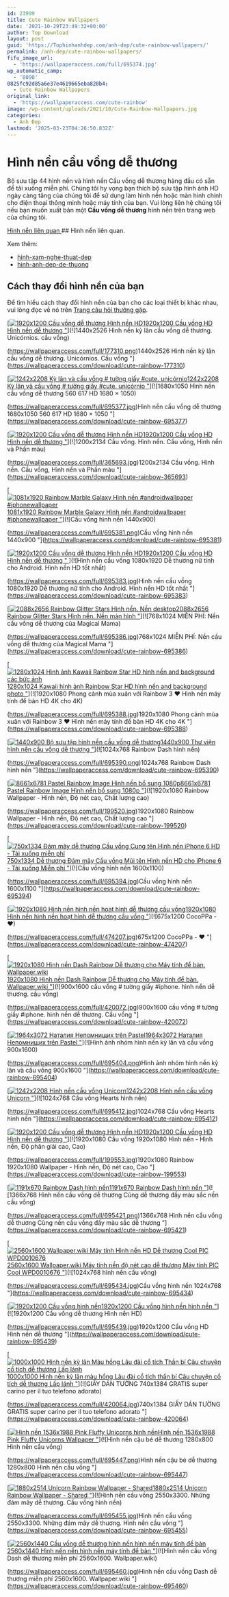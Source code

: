 ```yaml
---
id: 23999
title: Cute Rainbow Wallpapers
date: '2021-10-29T23:49:32+00:00'
author: Top Download
layout: post
guid: 'https://Tophinhanhdep.com/anh-dep/cute-rainbow-wallpapers/'
permalink: /anh-dep/cute-rainbow-wallpapers/
fifu_image_url:
  - 'https://wallpaperaccess.com/full/695374.jpg'
wp_automatic_camp:
  - '8098'
0825fc92d85a6e37e4619665eba820b4:
  - Cute Rainbow Wallpapers
original_link:
  - 'https://wallpaperaccess.com/cute-rainbow'
image: /wp-content/uploads/2021/10/Cute-Rainbow-Wallpapers.jpg
categories:
  - Ảnh Đẹp
lastmod: '2025-03-23T04:26:50.832Z'
---
```

# Hình nền cầu vồng dễ thương

Bộ sưu tập 44 hình nền và hình nền Cầu vồng dễ thương hàng đầu có sẵn để tải xuống miễn phí. Chúng tôi hy vọng bạn thích bộ sưu tập hình ảnh HD ngày càng tăng của chúng tôi để sử dụng làm hình nền hoặc màn hình chính cho điện thoại thông minh hoặc máy tính của bạn. Vui lòng liên hệ chúng tôi nếu bạn muốn xuất bản một **Cầu vồng dễ thương** hình nền trên trang web của chúng tôi.

[Hình nền liên quan ](#related) ## Hình nền liên quan.

   
 Xem thêm:

   
- [hinh-xam-nghe-thuat-dep](https://tophinhanhdep.com/hinh-xam-dep/hinh-xam-nghe-thuat-dep/)
- [hinh-anh-dep-de-thuong](https://tophinhanhdep.com/hinh-anh-de-thuong/hinh-anh-dep-de-thuong/)

## Cách thay đổi hình nền của bạn

Để tìm hiểu cách thay đổi hình nền của bạn cho các loại thiết bị khác nhau, vui lòng đọc về nó trên [Trang câu hỏi thường gặp](https://tophinhanhdep.com/faq/).

  
[[![1920x1200 Cầu vồng dễ thương Hình nền HD](https://wallpaperaccess.com/full/695374.jpg)1920x1200 Cầu vồng HD Hình nền dễ thương "](https://wallpaperaccess.com/download/cute-rainbow-695374)](![1440x2526 Hình nền kỳ lân cầu vồng dễ thương.  Unicórnios.  cầu vồng)

(https://wallpaperaccess.com/full/177310.png)1440x2526 Hình nền kỳ lân cầu vồng dễ thương. Unicórnios. Cầu vồng "](https://wallpaperaccess.com/download/cute-rainbow-177310)

[[![1242x2208 Kỳ lân và cầu vồng # tường giấy #cute.  unicórnio](https://wallpaperaccess.com/full/695376.jpg)1242x2208 Kỳ lân và cầu vồng # tường giấy #cute. unicórnio "](https://wallpaperaccess.com/download/cute-rainbow-695376)](![1680x1050 Hình nền cầu vồng dễ thương 560 617 HD 1680 × 1050)

(https://wallpaperaccess.com/full/695377.jpg)Hình nền cầu vồng dễ thương 1680x1050 560 617 HD 1680 × 1050 "](https://wallpaperaccess.com/download/cute-rainbow-695377)

[[![1920x1200 Cầu vồng dễ thương Hình nền HD](https://wallpaperaccess.com/full/205143.jpg)1920x1200 Cầu vồng HD Hình nền dễ thương "](https://wallpaperaccess.com/download/cute-rainbow-205143)](![1200x2134 Cầu vồng.  Hình nền.  Cầu vồng, Hình nền và Phấn màu)

(https://wallpaperaccess.com/full/365693.jpg)1200x2134 Cầu vồng. Hình nền. Cầu vồng, Hình nền và Phấn màu "](https://wallpaperaccess.com/download/cute-rainbow-365693)

[[![1081x1920 Rainbow Marble Galaxy Hình nền #androidwallpaper #iphonewallpaper](https://wallpaperaccess.com/full/695380.jpg)1081x1920 Rainbow Marble Galaxy Hình nền #androidwallpaper #iphonewallpaper "](https://wallpaperaccess.com/download/cute-rainbow-695380)](![Cầu vồng hình nền 1440x900)

(https://wallpaperaccess.com/full/695381.png)Cầu vồng hình nền 1440x900 "](https://wallpaperaccess.com/download/cute-rainbow-695381)

[[![1920x1200 Cầu vồng dễ thương Hình nền HD](https://wallpaperaccess.com/full/695382.jpg)1920x1200 Cầu vồng HD Hình nền dễ thương " ](https://wallpaperaccess.com/download/cute-rainbow-695382)](![Hình nền cầu vồng 1080x1920 Dễ thương nữ tính cho Android.  Hình nền HD tốt nhất)

(https://wallpaperaccess.com/full/695383.jpg)Hình nền cầu vồng 1080x1920 Dễ thương nữ tính cho Android. Hình nền HD tốt nhất "](https://wallpaperaccess.com/download/cute-rainbow-695383)

[[![2088x2656 Rainbow Glitter Stars Hình nền.  Nền desktop](https://wallpaperaccess.com/full/695385.jpg)2088x2656 Rainbow Glitter Stars Hình nền. Nền màn hình "](https://wallpaperaccess.com/download/cute-rainbow-695385)](![768x1024 MIỄN PHÍ: Nền cầu vồng dễ thương của Magical Mama)

(https://wallpaperaccess.com/full/695386.jpg)768x1024 MIỄN PHÍ: Nền cầu vồng dễ thương của Magical Mama "](https://wallpaperaccess.com/download/cute-rainbow-695386)

[[![1280x1024 Hình ảnh Kawaii Rainbow Star HD hình nền and background các bức ảnh](https://wallpaperaccess.com/full/388745.jpg)1280x1024 Kawaii hình ảnh Rainbow Star HD hình nền and background photo "](https://wallpaperaccess.com/download/cute-rainbow-388745)](![1920x1080 Phong cảnh mùa xuân với Rainbow 3 ❤ Hình nền máy tính để bàn HD 4K cho 4K)

(https://wallpaperaccess.com/full/695388.jpg)1920x1080 Phong cảnh mùa xuân với Rainbow 3 ❤ Hình nền máy tính để bàn HD 4K cho 4K "](https://wallpaperaccess.com/download/cute-rainbow-695388)

[[![1440x900 Bộ sưu tập hình nền cầu vồng dễ thương](https://wallpaperaccess.com/full/695389.png)1440x900 Thư viện hình nền cầu vồng dễ thương "](https://wallpaperaccess.com/download/cute-rainbow-695389)](![1024x768 Rainbow Dash hình nền)

(https://wallpaperaccess.com/full/695390.png)1024x768 Rainbow Dash hình nền "](https://wallpaperaccess.com/download/cute-rainbow-695390)

[[![8661x6781 Pastel Rainbow Image Hình nền bổ sung 1080p](https://wallpaperaccess.com/full/365652.png)8661x6781 Pastel Rainbow Image Hình nền bổ sung 1080p "](https://wallpaperaccess.com/download/cute-rainbow-365652)](![1920x1080 Rainbow Wallpaper - Hình nền, Độ nét cao, Chất lượng cao)

(https://wallpaperaccess.com/full/199520.jpg)1920x1080 Rainbow Wallpaper - Hình nền, Độ nét cao, Chất lượng cao "](https://wallpaperaccess.com/download/cute-rainbow-199520)

[[![750x1334 Đám mây dễ thương Cầu vồng Cung tên Hình nền iPhone 6 HD - Tải xuống miễn phí](https://wallpaperaccess.com/full/425968.jpg)750x1334 Dễ thương Đám mây Cầu vồng Mũi tên Hình nền HD cho iPhone 6 - Tải xuống Miễn phí "](https://wallpaperaccess.com/download/cute-rainbow-425968)](![Cầu vồng hình nền 1600x1100)

(https://wallpaperaccess.com/full/695394.jpg)Cầu vồng hình nền 1600x1100 "](https://wallpaperaccess.com/download/cute-rainbow-695394)

[[![1920x1080 Hình nền hình nền hoạt hình dễ thương cầu vồng](https://wallpaperaccess.com/full/21247.png)1920x1080 Hình nền hình nền hoạt hình dễ thương cầu vồng "](https://wallpaperaccess.com/download/cute-rainbow-21247)](![675x1200 CocoPPa - ❤)

(https://wallpaperaccess.com/full/474207.jpg)675x1200 CocoPPa - ❤ "](https://wallpaperaccess.com/download/cute-rainbow-474207)

[[![1920x1080 Hình nền Dash Rainbow Dễ thương cho Máy tính để bàn.  Wallpaper.wiki](https://wallpaperaccess.com/full/695397.jpg)1920x1080 Hình nền Dash Rainbow Dễ thương cho Máy tính để bàn. Wallpaper.wiki "](https://wallpaperaccess.com/download/cute-rainbow-695397)](![900x1600 cầu vồng # tường giấy #iphone.  hình nền dễ thương.  cầu vồng)

(https://wallpaperaccess.com/full/420072.jpg)900x1600 cầu vồng # tường giấy #iphone. hình nền dễ thương. Cầu vồng "](https://wallpaperaccess.com/download/cute-rainbow-420072)

[[![1964x3072 Наталия Непомнищих trên Pastel](https://wallpaperaccess.com/full/695403.jpg)1964x3072 Наталия Непомнищих trên Pastel "](https://wallpaperaccess.com/download/cute-rainbow-695403)](![Hình ảnh nhóm hình nền kỳ lân và cầu vồng 900x1600)

(https://wallpaperaccess.com/full/695404.png)Hình ảnh nhóm hình nền kỳ lân và cầu vồng 900x1600 "](https://wallpaperaccess.com/download/cute-rainbow-695404)

[[![1242x2208 Hình nền cầu vồng Unicorn](https://wallpaperaccess.com/full/177390.jpg)1242x2208 Hình nền cầu vồng Unicorn "](https://wallpaperaccess.com/download/cute-rainbow-177390)](![1024x768 Cầu vồng Hearts hình nền)

(https://wallpaperaccess.com/full/695412.jpg)1024x768 Cầu vồng Hearts hình nền "](https://wallpaperaccess.com/download/cute-rainbow-695412)

[[![1920x1200 Cầu vồng dễ thương Hình nền HD](https://wallpaperaccess.com/full/695415.jpg)1920x1200 Cầu vồng HD Hình nền dễ thương "](https://wallpaperaccess.com/download/cute-rainbow-695415)](![1920x1080 Cầu vồng 1920x1080 Hình nền - Hình nền, Độ phân giải cao, Cao)

(https://wallpaperaccess.com/full/199553.jpg)1920x1080 Rainbow 1920x1080 Wallpaper - Hình nền, Độ nét cao, Cao "](https://wallpaperaccess.com/download/cute-rainbow-199553)

[[![1191x670 Rainbow Dash hình nền](https://wallpaperaccess.com/full/695418.jpg)1191x670 Rainbow Dash hình nền "](https://wallpaperaccess.com/download/cute-rainbow-695418)](![1366x768 Hình nền cầu vồng dễ thương Cũng dễ thương đầy màu sắc nền cầu vồng)

(https://wallpaperaccess.com/full/695421.png)1366x768 Hình nền cầu vồng dễ thương Cũng nền cầu vồng đầy màu sắc dễ thương "](https://wallpaperaccess.com/download/cute-rainbow-695421)

[[![2560x1600 Wallpaper.wiki Máy tính Hình nền HD Dễ thương Cool PIC WPD0010676](https://wallpaperaccess.com/full/695430.jpg)2560x1600 Wallpaper.wiki Máy tính nền độ nét cao dễ thương Máy tính PIC Cool WPD0010676 "](https://wallpaperaccess.com/download/cute-rainbow-695430)](![1024x768 hình nền cầu vồng)

(https://wallpaperaccess.com/full/695434.jpg)Cầu vồng hình nền 1024x768 "](https://wallpaperaccess.com/download/cute-rainbow-695434)

[[![1920x1200 Cầu vồng hình nền](https://wallpaperaccess.com/full/695435.jpg)1920x1200 Cầu vồng hình nền hình nền "](https://wallpaperaccess.com/download/cute-rainbow-695435)](![1920x1200 Cầu vồng dễ thương Hình nền HD)

(https://wallpaperaccess.com/full/695439.jpg)1920x1200 Cầu vồng HD Hình nền dễ thương "](https://wallpaperaccess.com/download/cute-rainbow-695439)

[[![1000x1000 Hình nền kỳ lân Màu hồng Lâu đài cổ tích Thần bí Câu chuyện cổ tích dễ thương Lấp lánh](https://wallpaperaccess.com/full/510771.jpg)1000x1000 Hình nền kỳ lân màu hồng Lâu đài cổ tích thần bí Câu chuyện cổ tích dễ thương Lấp lánh "](https://wallpaperaccess.com/download/cute-rainbow-510771)](![GIẤY DÁN TƯỜNG 740x1384 GRATIS super carino per il tuo telefono adorato)

(https://wallpaperaccess.com/full/420064.jpg)740x1384 GIẤY DÁN TƯỜNG GRATIS super carino per il tuo telefono adorato "](https://wallpaperaccess.com/download/cute-rainbow-420064)

[[![Hình nền 1536x1988 Pink Fluffy Unicorns hình nền](https://wallpaperaccess.com/full/695446.jpg)Hình nền 1536x1988 Pink Fluffy Unicorns Wallpaper "](https://wallpaperaccess.com/download/cute-rainbow-695446)](![Hình nền cậu bé dễ thương 1280x800 Hình nền cầu vồng)

(https://wallpaperaccess.com/full/695447.png)Hình nền cậu bé dễ thương 1280x800 Hình nền cầu vồng "](https://wallpaperaccess.com/download/cute-rainbow-695447)

[[![1880x2514 Unicorn Rainbow Wallpaper - Shared](https://wallpaperaccess.com/full/695448.png)1880x2514 Unicorn Rainbow Wallpaper - Shared "](https://wallpaperaccess.com/download/cute-rainbow-695448)](![Hình nền cầu vồng 2550x3300.  Những đám mây dễ thương.  Cầu vồng hình nền)

(https://wallpaperaccess.com/full/695455.jpg)Hình nền cầu vồng 2550x3300. Những đám mây dễ thương. Hình nền cầu vồng "](https://wallpaperaccess.com/download/cute-rainbow-695455)

[[![2560x1440 Cầu vồng dễ thương hình nền hình nền máy tính để bàn](https://wallpaperaccess.com/full/442689.png)2560x1440 Hình nền nền hình nền máy tính để bàn "](https://wallpaperaccess.com/download/cute-rainbow-442689)](![Hình nền cầu vồng Dash dễ thương miễn phí 2560x1600.  Wallpaper.wiki)

(https://wallpaperaccess.com/full/695460.jpg)Hình nền cầu vồng Dash dễ thương miễn phí 2560x1600. Wallpaper.wiki "](https://wallpaperaccess.com/download/cute-rainbow-695460)
